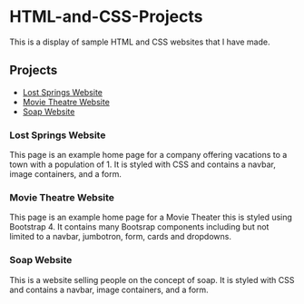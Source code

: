 # HTML-and-CSS-Projects
This is a display of sample HTML and CSS websites that I have made.

## Projects
- [Lost Springs Website](https://github.com/Paul-Hartman/HTML-and-CSS-Projects/tree/main/Project)
- [Movie Theatre Website](https://github.com/Paul-Hartman/HTML-and-CSS-Projects/tree/main/bootstrap4_project)
- [Soap Website](https://github.com/Paul-Hartman/HTML-and-CSS-Projects/tree/main/One%20Page%20Website)

### Lost Springs Website
This page is an example home page for a company offering vacations to a town with a population of 1. It is styled with CSS and contains a navbar, image containers, and a form.

### Movie Theatre Website
This page is an example home page for a Movie Theater this is styled using Bootstrap 4. It contains many Bootsrap components including but not limited to a navbar, jumbotron, form, cards and dropdowns.

### Soap Website
This is a website selling people on the concept of soap. It is styled with CSS and contains a navbar, image containers, and a form. 

